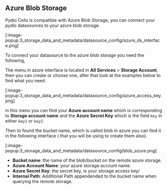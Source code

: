 ## Azure Blob Storage

Pydio Cells is compatible with Azure Blob Storage, you can connect your pydio datasources to your azure blob storage.

[:image-popup:3_storage_data_and_metadata/datasource_config/azure_ds_interface.png]

To connect your datasource to the azure blob storage you need the following,

The menu in azure interface is located in **All Services** > **Storage Account**, then you can create or choose one, after that look at the examples below to find what you need.

[:image-popup:3_storage_data_and_metadata/datasource_config/azure_access_key.png]

in this menu you can find your **Azure account name** which is corresponding to **Storage account name** and the **Azure Secret Key** which is the field `key` in either `key1` or `key2`.

Then to found the bucket name, which is called blob in azure you can find it in the following interface ( that you will be using to create them also).

[:image-popup:3_storage_data_and_metadata/datasource_config/blob_azure.png]

- **Bucket name**: the name of the blob/bucket on the remote azure storage.
- **Azure Account Name**: your azure storage account name.
- **Azure Secret Key**: the secret key, is your storage access key/
- **Internal Path**: Additional Path appendended to the bucket name when querying the remote storage.
